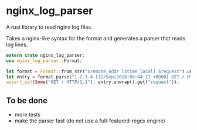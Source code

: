 # nginx_log_parser

A rust library to read nginx log files.

Takes a nginx-like syntax for the format and generates a parser that reads log lines.
```rust
extern crate nginx_log_parser;
use nginx_log_parser::Format;

let format = Format::from_str("$remote_addr [$time_local] $request").unwrap();
let entry = format.parse("1.2.3.4 [11/Sep/2018:08:44:17 +0000] GET / HTTP/1.1");
assert_eq!(Some("GET / HTTP/1.1"), entry.unwrap().get("request"));
```

## To be done
 - more tests
 - make the parser fast (do not use a full-featured-regex engine)